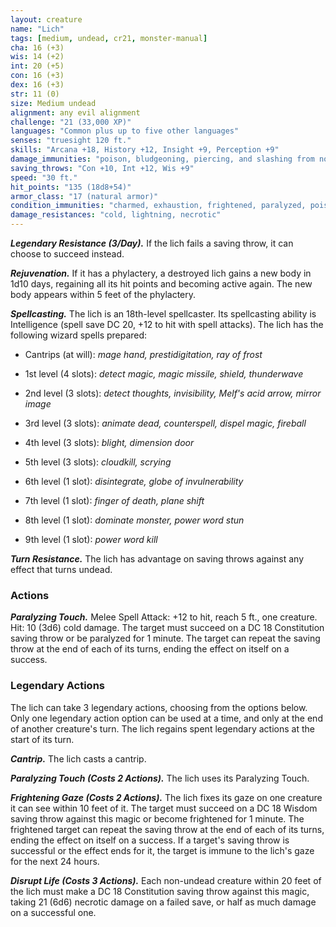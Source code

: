 ```yaml
---
layout: creature
name: "Lich"
tags: [medium, undead, cr21, monster-manual]
cha: 16 (+3)
wis: 14 (+2)
int: 20 (+5)
con: 16 (+3)
dex: 16 (+3)
str: 11 (0)
size: Medium undead
alignment: any evil alignment
challenge: "21 (33,000 XP)"
languages: "Common plus up to five other languages"
senses: "truesight 120 ft."
skills: "Arcana +18, History +12, Insight +9, Perception +9"
damage_immunities: "poison, bludgeoning, piercing, and slashing from nonmagical weapons"
saving_throws: "Con +10, Int +12, Wis +9"
speed: "30 ft."
hit_points: "135 (18d8+54)"
armor_class: "17 (natural armor)"
condition_immunities: "charmed, exhaustion, frightened, paralyzed, poisoned"
damage_resistances: "cold, lightning, necrotic"
---
```


***Legendary Resistance (3/Day).*** If the lich fails a saving throw, it can choose to succeed instead.

***Rejuvenation.*** If it has a phylactery, a destroyed lich gains a new body in 1d10 days, regaining all its hit points and becoming active again. The new body appears within 5 feet of the phylactery.

***Spellcasting.*** The lich is an 18th-level spellcaster. Its spellcasting ability is Intelligence (spell save DC 20, +12 to hit with spell attacks). The lich has the following wizard spells prepared:

* Cantrips (at will): <i>mage hand, prestidigitation, ray of frost</i>

* 1st level (4 slots): <i>detect magic, magic missile, shield, thunderwave</i>

* 2nd level (3 slots): <i>detect thoughts, invisibility, Melf's acid arrow, mirror image</i>

* 3rd level (3 slots): <i>animate dead, counterspell, dispel magic, fireball</i>

* 4th level (3 slots): <i>blight, dimension door</i>

* 5th level (3 slots): <i>cloudkill, scrying</i>

* 6th level (1 slot): <i>disintegrate, globe of invulnerability</i>

* 7th level (1 slot): <i>finger of death, plane shift</i>

* 8th level (1 slot): <i>dominate monster, power word stun</i>

* 9th level (1 slot): <i>power word kill</i>

***Turn Resistance.*** The lich has advantage on saving throws against any effect that turns undead.

### Actions

***Paralyzing Touch.*** Melee Spell Attack: +12 to hit, reach 5 ft., one creature. Hit: 10 (3d6) cold damage. The target must succeed on a DC 18 Constitution saving throw or be paralyzed for 1 minute. The target can repeat the saving throw at the end of each of its turns, ending the effect on itself on a success.

### Legendary Actions

The lich can take 3 legendary actions, choosing from the options below. Only one legendary action option can be used at a time, and only at the end of another creature's turn. The lich regains spent legendary actions at the start of its turn.

***Cantrip.*** The lich casts a cantrip.

***Paralyzing Touch (Costs 2 Actions).*** The lich uses its Paralyzing Touch.

***Frightening Gaze (Costs 2 Actions).*** The lich fixes its gaze on one creature it can see within 10 feet of it. The target must succeed on a DC 18 Wisdom saving throw against this magic or become frightened for 1 minute. The frightened target can repeat the saving throw at the end of each of its turns, ending the effect on itself on a success. If a target's saving throw is successful or the effect ends for it, the target is immune to the lich's gaze for the next 24 hours.

***Disrupt Life (Costs 3 Actions).*** Each non-undead creature within 20 feet of the lich must make a DC 18 Constitution saving throw against this magic, taking 21 (6d6) necrotic damage on a failed save, or half as much damage on a successful one.
